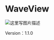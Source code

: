 # WaveView
![这里写图片描述](http://upload-images.jianshu.io/upload_images/568603-9313da10480ebea7?imageMogr2/auto-orient/strip)

Version：1.1.0
